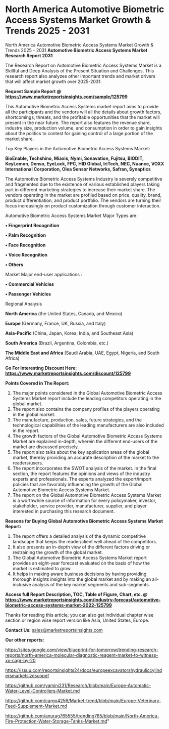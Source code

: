 # North America Automotive Biometric Access Systems Market Growth & Trends 2025 - 2031
 North America Automotive Biometric Access Systems Market Growth & Trends 2025 - 2031
<strong>Automotive Biometric Access Systems Market Research Report 2031</strong>

The Research Report on Automotive Biometric Access Systems Market is a Skillful and Deep Analysis of the Present Situation and Challenges. This research report also analyzes other important trends and market drivers that will affect market growth over 2025-2031.

<strong>Request Sample Report @ <a href=https://www.marketreportsinsights.com/sample/125799>https://www.marketreportsinsights.com/sample/125799</a></strong>

This Automotive Biometric Access Systems market report aims to provide all the participants and the vendors will all the details about growth factors, shortcomings, threats, and the profitable opportunities that the market will present in the near future. The report also features the revenue share, industry size, production volume, and consumption in order to gain insights about the politics to contest for gaining control of a large portion of the market share.

Top Key Players in the Automotive Biometric Access Systems Market:

<strong>BioEnable, Techshino, Miaxis, Nymi, Sonavation, Fujitsu, BIODIT, KeyLemon, Denso, EyeLock, FPC, HID Global, IriTech, NEC, Nuance, VOXX International Corporation, Olea Sensor Networks, Safran, Synaptics</strong>

The Automotive Biometric Access Systems Industry is severely competitive and fragmented due to the existence of various established players taking part in different marketing strategies to increase their market share. The vendors operating in the market are profiled based on price, quality, brand, product differentiation, and product portfolio. The vendors are turning their focus increasingly on product customization through customer interaction.

Automotive Biometric Access Systems Market Major Types are:

<strong>• Fingerprint Recognition

• Palm Recognition

• Face Recognition

• Voice Recognition

• Others</strong>

Market Major end-user applications :

<strong>• Commercial Vehicles

• Passenger Vehicles</strong>

Regional Analysis

</u><strong><b>North America</b></strong> (the United States, Canada, and Mexico)

<strong><b>Europe </b></strong>(Germany, France, UK, Russia, and Italy)

<strong><b>Asia-Pacific</b></strong> (China, Japan, Korea, India, and Southeast Asia)

<strong><b>South America</b></strong> (Brazil, Argentina, Colombia, etc.)

<strong><b>The Middle East and Africa</b></strong> (Saudi Arabia, UAE, Egypt, Nigeria, and South Africa)

<strong>Go For Interesting Discount Here: <a href=https://www.marketreportsinsights.com/discount/125799>https://www.marketreportsinsights.com/discount/125799</a></strong>

<strong>Points Covered in The Report:</strong>
<ol>
  <li>The major points considered in the Global Automotive Biometric Access Systems Market report include the leading competitors operating in the global market.</li>
  <li>The report also contains the company profiles of the players operating in the global market.</li>
  <li>The manufacture, production, sales, future strategies, and the technological capabilities of the leading manufacturers are also included in the report.</li>
  <li>The growth factors of the Global Automotive Biometric Access Systems Market are explained in-depth, wherein the different end-users of the market are discussed precisely.</li>
  <li>The report also talks about the key application areas of the global market, thereby providing an accurate description of the market to the readers/users.</li>
  <li>The report incorporates the SWOT analysis of the market. In the final section, the report features the opinions and views of the industry experts and professionals. The experts analyzed the export/import policies that are favorably influencing the growth of the Global Automotive Biometric Access Systems Market.</li>
  <li>The report on the Global Automotive Biometric Access Systems Market is a worthwhile source of information for every policymaker, investor, stakeholder, service provider, manufacturer, supplier, and player interested in purchasing this research document.</li>
</ol>
<strong>Reasons for Buying Global Automotive Biometric Access Systems Market Report:</strong>

<ol>
  <li>The report offers a detailed analysis of the dynamic competitive landscape that keeps the reader/client well ahead of the competitors.</li>
  <li>It also presents an in-depth view of the different factors driving or restraining the growth of the global market.</li>
  <li>The Global Automotive Biometric Access Systems Market report provides an eight-year forecast evaluated on the basis of how the market is estimated to grow.</li>
  <li>It helps in making aware business decisions by having providing thorough insights insights into the global market and by making an all-inclusive analysis of the key market segments and sub-segments.</li>
</ol>
<strong>Access full Report Description, TOC, Table of Figure, Chart, etc. @ <a href=https://www.marketreportsinsights.com/industry-forecast/automotive-biometric-access-systems-market-2022-125799>https://www.marketreportsinsights.com/industry-forecast/automotive-biometric-access-systems-market-2022-125799</a></strong>


Thanks for reading this article; you can also get individual chapter wise section or region wise report version like Asia, United States, Europe.

<strong>Contact Us:</strong>
sales@marketreportsinsights.com

<strong>Our other reports:</strong>

<a href=https://sites.google.com/view/blueprint-for-tomorrow/trending-research-reports/north-america-molecular-diagnostic-reagent-market-to-witness-xx-cagr-by-20>https://sites.google.com/view/blueprint-for-tomorrow/trending-research-reports/north-america-molecular-diagnostic-reagent-market-to-witness-xx-cagr-by-20</a>

<a href=https://issuu.com/reportsinsights24/docs/europeexcavatorshydrauliccylindersmarketsizescopef>https://issuu.com/reportsinsights24/docs/europeexcavatorshydrauliccylindersmarketsizescopef</a>

<a href=https://github.com/yamini231/Research/blob/main/Europe-Automatic-Water-Level-Controllers-Market.md>https://github.com/yamini231/Research/blob/main/Europe-Automatic-Water-Level-Controllers-Market.md</a>

<a href=https://github.com/cargo4256/Market-trend/blob/main/Europe-Veterinary-Feed-Supplement-Market.md>https://github.com/cargo4256/Market-trend/blob/main/Europe-Veterinary-Feed-Supplement-Market.md</a>

<a href=https://github.com/anurag765555/trending765/blob/main/North-America-Fire-Protection-Water-Storage-Tanks-Market.md>https://github.com/anurag765555/trending765/blob/main/North-America-Fire-Protection-Water-Storage-Tanks-Market.md</a>"
